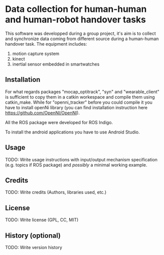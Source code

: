 # Data collection for human-human and human-robot handover tasks

This software was developped during a group project, it's aim is to collect and synchronize data coming from different source during a human-human handover task. The equipment includes:

1. motion capture system
2. kinect
3. inertial sensor embedded in smartwatches

## Installation

For what regards packages "mocap_optitrack", "syn" and "wearable_client" is sufficient to copy them in a catkin workespace and compile them using catkin_make. While for "openni_tracker" before you could compile it you have to install openNi library (you can find installation instruction here https://github.com/OpenNI/OpenNI).

All the ROS package were developed for ROS Indigo.

To install the android applications you have to use Android Studio.
## Usage

TODO: Write usage instructions with input/output mechanism specification (e.g. topics if ROS package) and *possibly* a minimal working example.


## Credits

TODO: Write credits (Authors, libraries used, etc.)

## License

TODO: Write license (GPL, CC, MIT)

## History (optional)

TODO: Write version history

